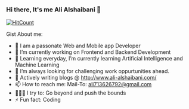 ### Hi there, It's me Ali Alshaibani 👋

[![HitCount](http://hits.dwyl.com/alshaibaniali/{project}.svg)](http://hits.dwyl.com/alshaibaniali/{project})

Gist About me:

- 🎤 I am a passonate Web and Mobile app Developer 
- 🔭 I’m currently working on Frontend and Backend Development
- 🌱 Learning everyday, I’m currently learning Artificial Intelligence and Machine Learning
- 🌋 I’m always looking for challenging work oppurtunities ahead.
- 💬 Actively writing blogs @ http://www.ali-alshaibani.com/
- 📫 How to reach me: Mail-To: ali713626792@gmail.com
- 🧗🏾‍♀️ I try to: Go beyond and push the bounds
- ⚡ Fun fact: Coding
